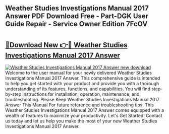 ## Weather Studies Investigations Manual 2017 Answer PDF Download Free - Part-DGK User Guide Repair - Service Owner Edition 7FcOV

# <h2><a href="http://bc88229.oget.top/?id=Weather+Studies+Investigations+Manual+2017+Answer">🔗Download New 👉🔴 Weather Studies Investigations Manual 2017 Answer</a></h2>

[![Weather Studies Investigations Manual 2017 Answer new download](https://i.imgur.com/5g1atiW.png)](http://bc88229.oget.top/?id=Weather+Studies+Investigations+Manual+2017+Answer)
Welcome to the user manual for your newly delivered Weather Studies Investigations Manual 2017 Answer. This comprehensive guide is intended to help you get started with your product and provide you with a thorough understanding of its features, functions, and capabilities. You will find step-by-step instructions for installation, operation, maintenance, and troubleshooting. Please Keep Weather Studies Investigations Manual 2017 Answer This Manual For future reference and troubleshooting tips. This Weather Studies Investigations Manual 2017 Answer comes equipped with a wealth of features to maximize your productivity. Let's Get Started! Contact us today and let us help you make the most of your new Weather Studies Investigations Manual 2017 Answer.
